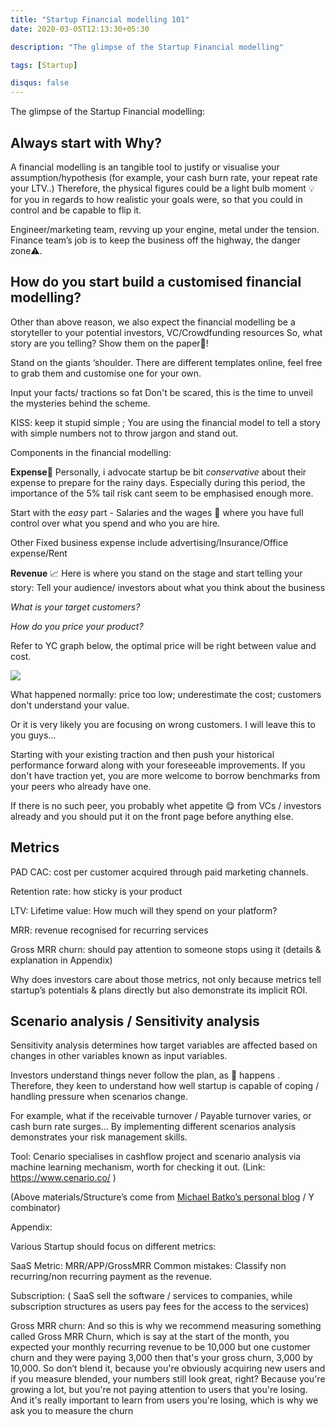```yaml
---
title: "Startup Financial modelling 101"
date: 2020-03-05T12:13:30+05:30

description: "The glimpse of the Startup Financial modelling"

tags: [Startup]

disqus: false 
---
```




The glimpse of the Startup Financial modelling:



## Always start with Why? ## 

A financial modelling is an tangible tool to justify or visualise your assumption/hypothesis (for example, your cash burn rate, your repeat rate your LTV..)
Therefore, the physical figures could be a light bulb moment 💡 for you in regards to how realistic your goals were, so that you could in control and be capable to flip it.


Engineer/marketing team, revving up your engine, metal under the tension. Finance team’s job is to keep the business off the highway, the danger zone⚠️.

## How do you start build a customised financial modelling? ## 

Other than above reason, we also expect the financial modelling be a storyteller to your potential investors, VC/Crowdfunding resources
So, what story are you telling? Show them on the paper📄!  

Stand on the giants ‘shoulder. There are different templates online, feel free to grab them and customise one for your own.

Input your facts/ tractions so fat
Don't be scared, this is the time to unveil the mysteries behind the scheme. 

KISS: keep it stupid simple ; You are using the financial model to tell a story with simple numbers not to throw jargon and stand out.
 	
 Components in the financial modelling: 

**Expense**💸
Personally, i advocate startup be bit _conservative_ about their expense to prepare for the rainy days. Especially during this period, the importance of the 5% tail risk cant seem to be emphasised enough more.

Start with the _easy_ part - Salaries and the wages 👷 where you have full control over what you spend and who you are hire.

Other Fixed business expense include advertising/Insurance/Office expense/Rent 

**Revenue** 📈
Here is where you stand on the stage and start telling your story:
Tell your audience/ investors about what you think about the business 

_What is your target customers?_ 

_How do you price your product?_ 

Refer to YC graph below, the optimal price will be right between value and cost.

![](/images/SU101.png)

 What happened normally: price too low; underestimate the cost; customers don't understand your value.
 
 Or it is very likely you are focusing on wrong customers. I will leave this to you guys…

Starting with your existing traction and then push your historical performance forward along with your foreseeable improvements. If you don't have traction yet, you are more welcome to borrow benchmarks from your peers who already have one. 

If there is no such peer, you probably whet appetite 😋 from VCs / investors already and you should put it on the front page before anything else.


## Metrics ##

PAD CAC: cost per customer acquired through paid marketing channels.

Retention rate: how sticky is your product 

LTV: Lifetime value: How much will they spend on your platform?

MRR: revenue recognised for recurring services  

Gross MRR churn: should pay attention to someone stops using it 
 (details & explanation in Appendix) 

Why does investors care about those metrics, not only because metrics tell startup’s potentials & plans directly but also demonstrate its implicit ROI. 

## Scenario analysis / Sensitivity analysis ## 

Sensitivity analysis determines how target variables are affected based on changes in other variables known as input variables.

Investors understand things never follow the plan, as 💩 happens . Therefore, they keen to understand how well startup is capable of coping / handling pressure when scenarios change.  

For example, what if the receivable turnover / Payable turnover varies, or cash burn rate surges… By implementing different scenarios analysis demonstrates your risk management skills.

Tool: Cenario specialises in cashflow project and scenario analysis via machine learning mechanism, worth for checking it out. (Link: https://www.cenario.co/ ) 



(Above materials/Structure’s come from [Michael Batko’s personal blog](https://medium.com/startmate/financial-projections-for-startups-90c0eb384b4c) / Y combinator) 

Appendix: 

Various Startup should focus on different metrics:

SaaS
Metric:  MRR/APP/GrossMRR 
Common mistakes: Classify non recurring/non recurring payment as the revenue.

Subscription:  ( SaaS sell the software / services to companies, while subscription structures as users pay fees for the access to the services) 

Gross MRR churn:
And so this is why  we recommend measuring something called Gross MRR Churn, which is say at the start of  the month, you expected your monthly recurring revenue to be 10,000 but one customer churn  and they were paying 3,000 then that's your gross churn, 3,000 by 10,000. So don’t blend it, because you're obviously acquiring new users and if you measure blended, your numbers  still look great, right? Because you're growing a lot, but you're not paying attention to  users that you're losing. And it's really important to learn from users you're losing, which  is why we ask you to measure the churn


